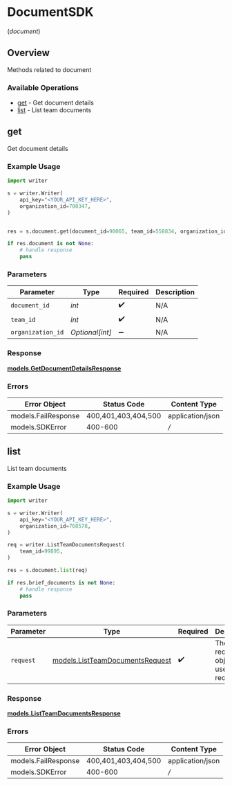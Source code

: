 # DocumentSDK
(*document*)

## Overview

Methods related to document

### Available Operations

* [get](#get) - Get document details
* [list](#list) - List team documents

## get

Get document details

### Example Usage

```python
import writer

s = writer.Writer(
    api_key="<YOUR_API_KEY_HERE>",
    organization_id=700347,
)


res = s.document.get(document_id=90065, team_id=558834, organization_id=844199)

if res.document is not None:
    # handle response
    pass
```

### Parameters

| Parameter          | Type               | Required           | Description        |
| ------------------ | ------------------ | ------------------ | ------------------ |
| `document_id`      | *int*              | :heavy_check_mark: | N/A                |
| `team_id`          | *int*              | :heavy_check_mark: | N/A                |
| `organization_id`  | *Optional[int]*    | :heavy_minus_sign: | N/A                |


### Response

**[models.GetDocumentDetailsResponse](../../models/getdocumentdetailsresponse.md)**
### Errors

| Error Object        | Status Code         | Content Type        |
| ------------------- | ------------------- | ------------------- |
| models.FailResponse | 400,401,403,404,500 | application/json    |
| models.SDKError     | 400-600             | */*                 |

## list

List team documents

### Example Usage

```python
import writer

s = writer.Writer(
    api_key="<YOUR_API_KEY_HERE>",
    organization_id=768578,
)

req = writer.ListTeamDocumentsRequest(
    team_id=99895,
)

res = s.document.list(req)

if res.brief_documents is not None:
    # handle response
    pass
```

### Parameters

| Parameter                                                                   | Type                                                                        | Required                                                                    | Description                                                                 |
| --------------------------------------------------------------------------- | --------------------------------------------------------------------------- | --------------------------------------------------------------------------- | --------------------------------------------------------------------------- |
| `request`                                                                   | [models.ListTeamDocumentsRequest](../../models/listteamdocumentsrequest.md) | :heavy_check_mark:                                                          | The request object to use for the request.                                  |


### Response

**[models.ListTeamDocumentsResponse](../../models/listteamdocumentsresponse.md)**
### Errors

| Error Object        | Status Code         | Content Type        |
| ------------------- | ------------------- | ------------------- |
| models.FailResponse | 400,401,403,404,500 | application/json    |
| models.SDKError     | 400-600             | */*                 |
